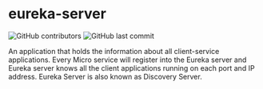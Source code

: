 # eureka-server
![GitHub contributors](https://img.shields.io/github/contributors/vasanthpandian/eureka-server.svg) ![GitHub last commit](https://img.shields.io/github/last-commit/vasanthpandian/eureka-server.svg)

An application that holds the information about all client-service applications. Every Micro service will register into the Eureka server and Eureka server knows all the client applications running on each port and IP address. Eureka Server is also known as Discovery Server.
